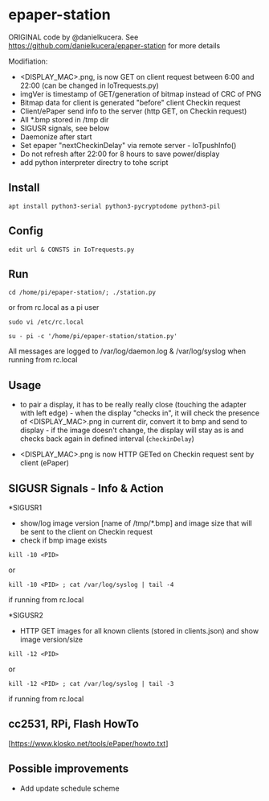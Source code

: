 # epaper-station
ORIGINAL code by @danielkucera. See https://github.com/danielkucera/epaper-station for more details

Modifiation:
- <DISPLAY_MAC>.png, is now GET on client request between 6:00 and 22:00 (can be changed in IoTrequests.py)
- imgVer is timestamp of GET/generation of bitmap instead of CRC of PNG 
- Bitmap data for client is generated "before" client Checkin request
- Client/ePaper send info to the server (http GET, on Checkin request) 
- All *.bmp stored in /tmp dir
- SIGUSR signals, see below
- Daemonize after start
- Set epaper "nextCheckinDelay" via remote server - IoTpushInfo()
- Do not refresh after 22:00 for 8 hours to save power/display
- add python interpreter directry to tohe script


## Install
```
apt install python3-serial python3-pycryptodome python3-pil
```

## Config
```
edit url & CONSTS in IoTrequests.py
```

## Run
```
cd /home/pi/epaper-station/; ./station.py
```
or from rc.local as a pi user 
```
sudo vi /etc/rc.local

su - pi -c '/home/pi/epaper-station/station.py'
```

All messages are logged to /var/log/daemon.log & /var/log/syslog when running from rc.local


## Usage
- to pair a display, it has to be really really close (touching the adapter with left edge) - when the display "checks in", it will check the presence of <DISPLAY_MAC>.png in current dir, convert it to bmp and send to display - 
  if the image doesn't change, the display will stay as is and checks back again in defined interval (`checkinDelay`)

- <DISPLAY_MAC>.png is now HTTP GETed on Checkin request sent by client (ePaper)

## SIGUSR Signals - Info & Action
*SIGUSR1
- show/log image version [name of /tmp/*.bmp] and image size that will be sent to the client on Checkin request
- check if bmp image exists 

```
kill -10 <PID>
```
or
```
kill -10 <PID> ; cat /var/log/syslog | tail -4
```
if running from rc.local

*SIGUSR2
- HTTP GET images for all known clients (stored in clients.json) and show image version/size
```
kill -12 <PID>
```
or
```
kill -12 <PID> ; cat /var/log/syslog | tail -3
```
if running from rc.local


## cc2531, RPi, Flash HowTo
[https://www.klosko.net/tools/ePaper/howto.txt]

## Possible improvements
- Add update schedule scheme


